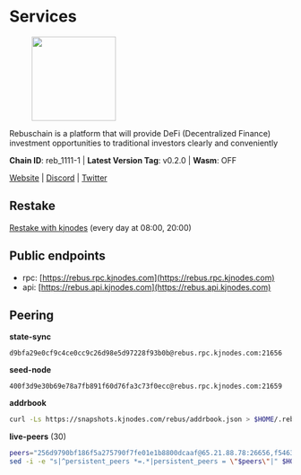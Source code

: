 # Services

<figure><img src="https://raw.githubusercontent.com/kj89/testnet_manuals/main/pingpub/logos/rebus.png" width="150" alt=""><figcaption></figcaption></figure>

Rebuschain is a platform that will provide DeFi (Decentralized Finance)  investment opportunities to traditional investors clearly and conveniently

**Chain ID**: reb_1111-1 | **Latest Version Tag**: v0.2.0 | **Wasm**: OFF

[Website](https://www.rebuschain.com) | [Discord](https://discord.gg/rebuschain) | [Twitter](https://twitter.com/RebusChain)

## Restake

[Restake with kjnodes](https://restake.app/rebus/rebusvaloper1vndzy8y55ylgpmmsc34uy8rm6kqlml6ffs9lrv) (every day at 08:00, 20:00)
## Public endpoints

* rpc: [https://rebus.rpc.kjnodes.com](https://rebus.rpc.kjnodes.com)
* api: [https://rebus.api.kjnodes.com](https://rebus.api.kjnodes.com)

## Peering

**state-sync**

```text
d9bfa29e0cf9c4ce0cc9c26d98e5d97228f93b0b@rebus.rpc.kjnodes.com:21656
```

**seed-node**

```text
400f3d9e30b69e78a7fb891f60d76fa3c73f0ecc@rebus.rpc.kjnodes.com:21659
```

**addrbook**
```bash
curl -Ls https://snapshots.kjnodes.com/rebus/addrbook.json > $HOME/.rebusd/config/addrbook.json
```

**live-peers** (30)
```bash
peers="256d9790bf186f5a275790f7fe01e1b8800dcaaf@65.21.88.78:26656,f546370843f92e2415524a7b18f9cd528e2fd706@65.109.55.186:26656,ad116a3f497ebb37ac14226c22a1483237a224ac@65.108.229.102:23656,10eb2d456219ea712c696251ddf231bbec6d987c@65.109.37.58:15656,12e6bea6650a53150c01ca3897e4a0b94d6e9d4e@135.181.141.47:26656,a35d28e111c1dcc1e5f3203627b449adfb4425f2@65.109.29.150:21656,d3a8fdbe6776fc71998fa893abcd634461b52b19@65.109.92.241:40106,12703ce9efe6c1171c193dae2e2041a2be610852@65.108.44.149:29656,30ff8100fefac53ee40ef7631f1a3c66ca2b82cf@135.181.164.90:26656,703714c82c94fc1c74b6ee0d1fc3417b932be5f3@134.65.192.98:26656,89757803f40da51678451735445ad40d5b15e059@169.155.44.106:26656,57f475bb44fc6f121790d523ce06fb4e0ad9ab69@141.95.65.73:17256,e056318da91e77585f496333040e00e12f6941d1@51.83.97.166:26656,b5bf2242c981371224e5e9e89d6c265d554c8989@65.21.202.154:21656,0fedf7695d9e2721663c1d573d6d81a14c21533e@65.21.90.137:12856,89ded0a3987d22e46b756fead439e2a4d25f23cb@185.144.99.30:26656,34e3178b6e0f25451fd690c15fc199d5a9bdfb9b@15.204.197.11:26656,d9bfa29e0cf9c4ce0cc9c26d98e5d97228f93b0b@65.109.88.38:21656,cd71aa366822800a2aa7051fae69127f78b3f203@188.165.225.226:26656,d28516746773bfaeca4efa5537c0bf5990b8828e@65.21.229.33:27656,1e19e8668693863bf573c61f1a83523bf661f9ad@38.242.242.99:26656,36afb1c827f52d38d7cd328b384d644b531b5997@65.108.238.102:17256,3e319c765b7b48d518a2e3218efc317234b81681@142.132.159.188:26656,ce38728ac38ebbb4a72d496d42f8e9030af441d7@162.19.137.25:26656,9d17d1c5b5d3b8c9e7ffab264b45b5dd979116f3@65.109.24.188:26656,b8c42fcb311b47cdb8285b5697f661fbba5bf1a5@51.68.157.129:26656,6daeb8cfea285f561e167a0d94718b61e2cf7944@5.189.187.36:21656,2f6b34ad97c4827dace87436f0299cf89fe0c056@136.243.95.80:46656,17779ded6b3dc2f31d6c6f40cc6f07d802753ba7@78.47.153.128:26656,237bfc05da5f8cabee00f148995333f37186d232@164.68.121.101:26656"
sed -i -e "s|^persistent_peers *=.*|persistent_peers = \"$peers\"|" $HOME/.rebusd/config/config.toml
```
